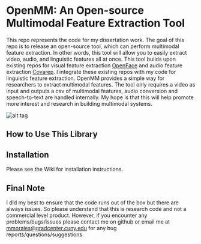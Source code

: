 OpenMM: An Open-source Multimodal Feature Extraction Tool
=============

This repo represents the code for my dissertation work. The goal of this repo is to release an open-source tool, which can perform multimodal feature extraction. In other words, this tool will allow you to easily extract video, audio, and linguistic features all at once. This tool builds upon existing repos for visual feature extraction [OpenFace](https://github.com/TadasBaltrusaitis/OpenFace) and audio feature extraction [Covarep](https://github.com/covarep/covarep). I integrate these existing repos with my code for linguistic feature extraction. OpenMM provides a simple way for researchers to extract multimodal features. The tool only requires a video as input and outputs a csv of multimodal features, audio conversion and speech-to-text are handled internally. My hope is that this will help promote more interest and research in building multimodal systems. 

![alt tag](https://github.com/michellemorales/OpenMM/blob/master/images/PipelineVersion3.jpeg)

## How to Use This Library

## Installation
Please see the Wiki for installation instructions.

## Final Note
I did my best to ensure that the code runs out of the box but there are always issues. So please understand that this is research code and not a commercial level product. However, if you encounter any problems/bugs/issues please contact me on github or email me at mmorales@gradcenter.cuny.edu for any bug reports/questions/suggestions.
